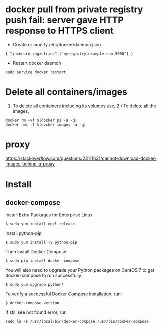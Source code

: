 # docker pull from private registry push fail: server gave HTTP response to HTTPS client 

* Create or modify /etc/docker/daemon.json
```
{ "insecure-registries":["myregistry.example.com:5000"] }
```
* Restart docker daemon 
```
sudo service docker restart
```

# Delete all containers/images
1) To delete all containers including its volumes use,
2 ) To delete all the images,
```
docker rm -vf $(docker ps -a -q)
docker rmi -f $(docker images -a -q)
```

# proxy
https://stackoverflow.com/questions/23111631/cannot-download-docker-images-behind-a-proxy

# Install
## docker-compose
Install Extra Packages for Enterprise Linux
```
$ sudo yum install epel-release
```
Install python-pip
```
$ sudo yum install -y python-pip
```
Then install Docker Compose:
```
$ sudo pip install docker-compose
```
You will also need to upgrade your Python packages on CentOS 7 to get docker-compose to run successfully:
```
$ sudo yum upgrade python*
```

To verify a successful Docker Compose installation, run:
```
$ docker-compose version
```

If still see not found error, run
```
sudo ln -s /usr/local/bin/docker-compose /usr/bin/docker-compose
```
